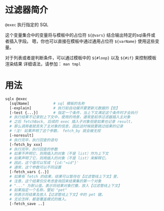 # 过滤器简介

`@exec` 执行指定的 SQL

这个变量集合中的变量将与模板中的占位符 `${@vars}` 结合输出特定的sql条件或者插入字段。
嗯，你也可以直接在模板中通过通用占位符 `${varName}` 使用这些变量。

对于列表或者是判断条件，可以通过模板中的 `${#loop}` 以及  `${#if}` 来控制模板渲染结果
详细语法，请参加： `man tmpl`


# 用法

```bash
sqlx @exec 
  [sqlName]           # sql 模板的名称
  [-explain]          # 执行前自动展开要更新元数据的【宏】
  [-test {...}]       # 指定一个条件，当上下文满足这个条件时才会执行
  # 执行结果不记录到上下文中，使用的场景，通常是前序过滤器插入主对象
  # 之后 fetchBack, 后续的 exec 插入子对象但是如果也记录 result，
  # 那么调用者就丢失了主对象的信息，因此这时候就要跳过结果的记录
  # !注! 如果声明了这个参数， fetch_by 就会被无视
  [-noresult]
  # 执行完毕，执行回查的语句
  [-fetch_by xxx]
  # 执行完毕，执行回查的参数 
  # 如果不声明它，则用插入的对象（不是 list）作为上下文
  # 如果声明了它，则用插入的对象（不是 list）来解释它。
  # 因此，这个值可以写成 '{id:"=id"}'
  # 通常，这个参数可以不同设置
  [-fetch_vars {..}]
  # 如果有 fetch 的结果，结果可以暂存在【过滤管线上下文】里，
  # 注意，这个结果仅仅考虑查询回来结果集的第一个对象
  # "..." 为默认值，表示将结果对象打撒，放入【过滤管线上下文】
  # 如果指定一个名称，譬如 "pet" 
  # 则表示将结果及放入【过滤管线上下文】中的 pet 键。
  # 无论怎样，都是覆盖模式的推入。
  [-fetch_save ..]    
  
```


